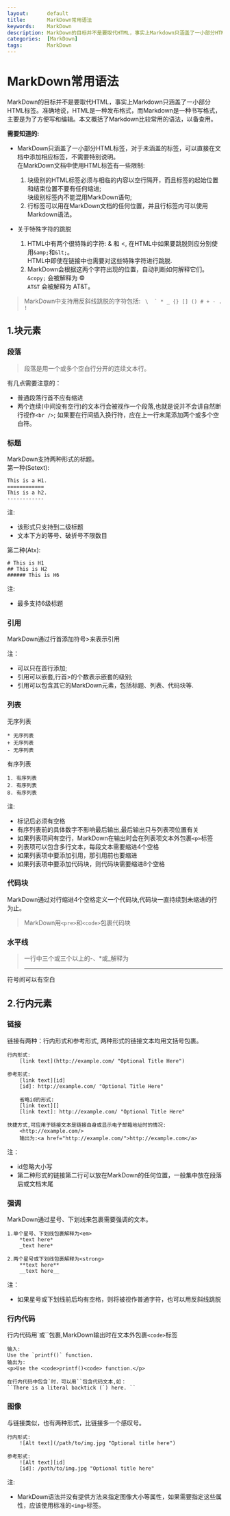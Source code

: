 ```yaml
---
layout:      default
title:       MarkDown常用语法
keywords:    MarkDown
description: MarkDown的目标并不是要取代HTML，事实上Markdown只涵盖了一小部分HTML标签。准确地说，HTML是一种发布格式，而Markdown是一种书写格式，主要是为了方便写和编辑。本文概括了Markdown比较常用的语法，以备查用。 
categories:  [MarkDown]
tags:        MarkDown
---
```


# MarkDown常用语法

MarkDown的目标并不是要取代HTML，事实上Markdown只涵盖了一小部分HTML标签。准确地说，HTML是一种发布格式，而Markdown是一种书写格式，主要是为了方便写和编辑。本文概括了Markdown比较常用的语法，以备查用。

**需要知道的:**  

+    MarkDown只涵盖了一小部分HTML标签，对于未涵盖的标签，可以直接在文档中添加相应标签，不需要特别说明。   
     在MarkDown文档中使用HTML标签有一些限制:

     1. 块级别的HTML标签必须与相临的内容以空行隔开，而且标签的起始位置和结束位置不要有任何缩进;   
        块级别标签内不能混用MarkDown语句;
     3. 行标签可以用在MarkDown文档的任何位置，并且行标签内可以使用Markdown语法。  

+ 关于特殊字符的跳脱
     1. HTML中有两个很特殊的字符: & 和 <, 在HTML中如果要跳脱则应分别使用`&amp;`和`&lt;`。   
        HTML中即使在链接中也需要对这些特殊字符进行跳脱.
     2. MarkDown会根据这两个字符出现的位置，自动判断如何解释它们。  
        `&copy;` 会被解释为 &copy;  
        `AT&T`   会被解释为 AT&T。

> MarkDown中支持用反斜线跳脱的字符包括: `` \  ` * _ {} [] () # + - .  !``



## 1.块元素

### 段落

> 段落是用一个或多个空白行分开的连续文本行。

有几点需要注意的：

+   普通段落行首不应有缩进
+   两个连续(中间没有空行)的文本行会被视作一个段落,也就是说并不会讲自然断行视作`<br />`;
    如果要在行间插入换行符，应在上一行末尾添加两个或多个空白符。

### 标题

MarkDown支持两种形式的标题。  
第一种(Setext):

    This is a H1.
    ============
    This is a h2.
    ------------
    
注:

+ 该形式只支持到二级标题
+ 文本下方的等号、破折号不限数目

第二种(Atx):

    # This is H1
    ## This is H2
    ###### This is H6

注:

+ 最多支持6级标题

### 引用

MarkDown通过行首添加符号>来表示引用

注：

+ 可以只在首行添加;
+ 引用可以嵌套,行首>的个数表示嵌套的级别;
+ 引用可以包含其它的MarkDown元素，包括标题、列表、代码块等.

### 列表 

无序列表

    * 无序列表
    + 无序列表
    - 无序列表

有序列表

    1. 有序列表
    2. 有序列表
    8. 有序列表

注:

+ 标记后必须有空格
+ 有序列表前的具体数字不影响最后输出,最后输出只与列表项位置有关
+ 如果列表项间有空行，MarkDown在输出时会在列表项文本外包裹`<p>`标签
+ 列表项可以包含多行文本，每段文本需要缩进4个空格
+ 如果列表项中要添加引用，那引用前也要缩进
+ 如果列表项中要添加代码块，则代码块需要缩进8个空格

### 代码块

MarkDown通过对行缩进4个空格定义一个代码块,代码块一直持续到未缩进的行为止。

> MarkDown用`<pre>`和`<code>`包裹代码块

### 水平线

> 一行中三个或三个以上的-、\*或_解释为<hr />

符号间可以有空白

## 2.行内元素

### 链接

链接有两种：行内形式和参考形式, 两种形式的链接文本均用文括号包裹。

    行内形式:
        [link text](http://example.com/ "Optional Title Here")

    参考形式:
        [link text][id]
        [id]: http://example.com/ "Optional Title Here"

        省略id的形式:
        [link text][]
        [link text]: http://example.com/ "Optional Title Here"
        
    快捷方式,可应用于链接文本是链接自身或显示电子邮箱地址时的情况:
        <http://example.com/>
        输出为:<a href="http://example.com/">http://example.com</a>
        
注：

+ id忽略大小写
+ 第二种形式的链接第二行可以放在MarkDown的任何位置，一般集中放在段落后或文档末尾

### 强调

MarkDown通过星号、下划线来包裹需要强调的文本。

    1.单个星号、下划线包裹解释为<em>
        *text here*
        _text here*

    2.两个星号或下划线包裹解释为<strong>
        **text here**
        __text here__
        
注：

+ 如果星号或下划线前后均有空格，则将被视作普通字符，也可以用反斜线跳脱 

### 行内代码

行内代码用\`或\`\`包裹,MarkDown输出时在文本外包裹`<code>`标签

    输入:
    Use the `printf()` function.
    输出为:
    <p>Use the <code>printf()<code> function.</p>
    
    在行内代码中包含`时，可以用``包含代码文本,如：
    ``There is a literal backtick (`) here. ``

### 图像

与链接类似，也有两种形式，比链接多一个感叹号。
    
    行内形式:
        ![Alt text](/path/to/img.jpg "Optional title here")

    参考形式:    
        ![Alt text][id]
        [id]: /path/to/img.jpg "Optional title here"

注:

+   MarkDown语法并没有提供方法来指定图像大小等属性，如果需要指定这些属性，应该使用标准的`<img>`标签。
